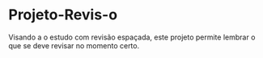# Projeto-Revis-o
Visando a o estudo com revisão espaçada, este projeto permite lembrar o que se deve revisar no momento certo. 

